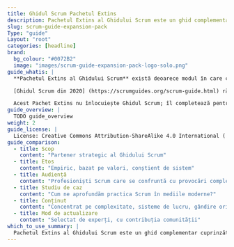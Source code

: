 ```yaml
---
title: Ghidul Scrum Pachetul Extins
description: Pachetul Extins al Ghidului Scrum este un ghid complementar cuprinzător al Ghidului Scrum apărut în  2020, creat pentru a ajuta profesioniștii să navigheze în mediile complexe de dezvoltare a produselor din prezent.
slug: scrum-guide-expansion-pack
Type: "guide"
Layout: "root"
categories: [headline]
brand:
  bg_colour: "#0072B2"
  image: "images/scrum-guide-expansion-pack-logo-solo.png"
guide_whatis: |
  **Pachetul Extins al Ghidului Scrum** există deoarece modul în care construim produse se schimbă în mod constant; rapid.

  [Ghidul Scrum din 2020] (https://scrumguides.org/scrum-guide.html) rămâne solid, însă mulți dintre cei care îl folosesc au început să se întrebe cum pot rămâne concentrați pe rezultate, cum pot integra inteligența artificială în echipă și cum pot menține Scrum simplu în medii dinamice și în continuă schimbare. 

  Acest Pachet Extins nu înlocuiește Ghidul Scrum; îl completează pentru cei care au nevoie de mai multă claritate în contextul actual. Scopul nu a fost acela de a adăuga reguli, ci de a întări spiritul Scrum, centrat pe gândirea orientată pe produs, emergență și focalizare strategică. El ajută echipele să învețe rapid, să se adapteze și să livreze valoare, chiar și în contexte incerte, accelerate și influențate de tehnologie.
guide_overview: |
  TODO guide_overview
weight: 2
guide_license: |
  License: Creative Commons Attribution-ShareAlike 4.0 International ( CC BY-SA 4.0  ).
guide_comparison:
  - title: Scop
    content: "Partener strategic al Ghidului Scrum"
  - title: Etos
    content: "Empiric, bazat pe valori, conștient de sistem"
  - title: Audiență
    content: "Profesioniști Scrum care se confruntă cu provocări complexe de livrare"
  - title: Studiu de caz
    content: "Cum ne aprofundăm practica Scrum în mediile moderne?"
  - title: Conținut
    content: "Concentrat pe complexitate, sisteme de lucru, gândire orientată pe produs și leadership"
  - title: Mod de actualizare
    content: "Selectat de experți, cu contribuția comunității"
which_to_use_summary: |
  Pachetul Extins al Ghidului Scrum este un ghid complementar cuprinzător al [Ghidului Scrum apărut în  2020](https://scrumguides.org), creat pentru a ajuta profesioniștii să navigheze în mediile complexe de dezvoltare a produselor din prezent. Acesta aprofundează înțelegerea principiilor de bază Scrum, oferind îndrumări suplimentare privind complexitatea, gândirea orientată spre produs, sistemele de lucru și leadership-ul; menținându-se în același timp fidel etosului Scrum bazat pe empirism și auto-organizare. Nu este o rescriere, ci o amplificare strategică menită să sprijine livrarea pe termen lung, orientată spre valoare, în cadrul echipelor moderne.
---
```

